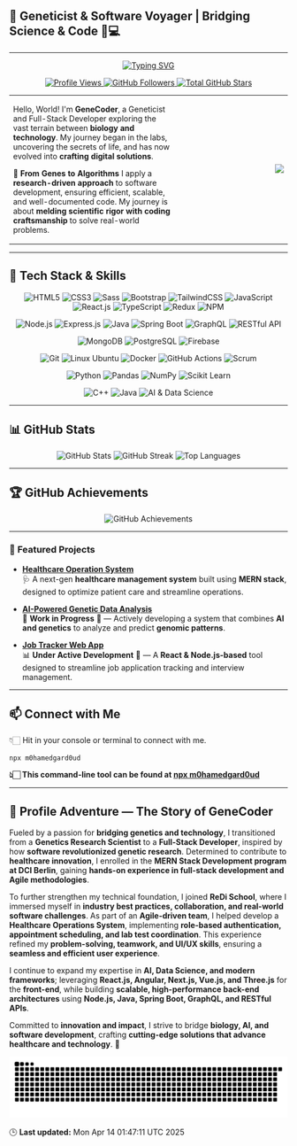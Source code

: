 ## 🚀 Geneticist & Software Voyager | Bridging Science & Code 🌱💻

---

<p align="center">
  <a href="https://git.io/typing-svg">
    <img src="https://readme-typing-svg.demolab.com?font=Fira+Code&weight=500&size=22&pause=1000&color=F7F7F7&center=true&vCenter=true&width=700&lines=👋🏻+Hello!+I'm+Mohamed+Gardoud;🧬+Geneticist+%26+Software+Developer;🚀+Bridging+Science+%26+Code!;" alt="Typing SVG">
  </a>
</p>

<p align="center">
   <a href="https://github.com/M0hamedGard0ud">
    <img src="https://komarev.com/ghpvc/?username=M0hamedGard0ud&label=👁️+VIEWS&color=blueviolet&style=for-the-badge" alt="Profile Views">
  </a>
  <a href="https://github.com/M0hamedGard0ud?tab=followers">
    <img alt="GitHub Followers" title="Follow me on GitHub" src="https://custom-icon-badges.demolab.com/github/followers/M0hamedGard0ud?color=236ad3&labelColor=1155ba&style=for-the-badge&logo=person-add&label=Follow&logoColor=white"/>
  </a>
  <a href="https://github.com/M0hamedGard0ud?tab=repositories&sort=stargazers">
    <img alt="Total GitHub Stars" title="Total stars on GitHub" src="https://custom-icon-badges.demolab.com/github/stars/M0hamedGard0ud?color=55960c&style=for-the-badge&labelColor=488207&logo=star"/>
  </a>
</p>

<div align="center">
  <table>
    <tr>
      <td width="60%" align="left">
        <p>Hello, World! I'm <strong>GeneCoder</strong>, a Geneticist and Full-Stack Developer exploring the vast terrain between <strong>biology and technology</strong>. My journey began in the labs, uncovering the secrets of life, and has now evolved into <strong>crafting digital solutions</strong>.</p>
        <p>🧬 <strong>From Genes to Algorithms</strong> I apply a <strong>research-driven approach</strong> to software development, ensuring efficient, scalable, and well-documented code. My journey is about <strong>melding scientific rigor with coding craftsmanship</strong> to solve real-world problems.</p>
      </td>
      <td width="40%" align="right">
        <img src="https://media.giphy.com/media/SWoSkN6DxTszqIKEqv/giphy.gif" width="400">
      </td>
    </tr>
  </table>
</div>

---

## 🚀 **Tech Stack & Skills**

<p align="center">
  <!-- Frontend -->
  <img src="https://img.shields.io/badge/Frontend-HTML5-E34F26?style=for-the-badge&logo=html5&logoColor=white" alt="HTML5" />
  <img src="https://img.shields.io/badge/Frontend-CSS3-1572B6?style=for-the-badge&logo=css3&logoColor=white" alt="CSS3" />
  <img src="https://img.shields.io/badge/Frontend-Sass-CC6699?style=for-the-badge&logo=sass&logoColor=white" alt="Sass" />
  <img src="https://img.shields.io/badge/Frontend-Bootstrap-7952B3?style=for-the-badge&logo=bootstrap&logoColor=white" alt="Bootstrap" />
  <img src="https://img.shields.io/badge/Frontend-TailwindCSS-38B2AC?style=for-the-badge&logo=tailwindcss&logoColor=white" alt="TailwindCSS" />
  <img src="https://img.shields.io/badge/Frontend-JavaScript-F7DF1E?style=for-the-badge&logo=javascript&logoColor=black" alt="JavaScript" />
  <img src="https://img.shields.io/badge/Frontend-React.js-61DAFB?style=for-the-badge&logo=react&logoColor=white" alt="React.js" />
  <img src="https://img.shields.io/badge/Frontend-TypeScript-3178C6?style=for-the-badge&logo=typescript&logoColor=white" alt="TypeScript" />
  <img src="https://img.shields.io/badge/Frontend-Redux-764ABC?style=for-the-badge&logo=redux&logoColor=white" alt="Redux" />
  <img src="https://img.shields.io/badge/Package Manager-NPM-CB3837?style=for-the-badge&logo=npm&logoColor=white" alt="NPM" />
  
</p>

<p align="center">
  <!-- Backend -->
  <img src="https://img.shields.io/badge/Backend-Node.js-339933?style=for-the-badge&logo=node.js&logoColor=white" alt="Node.js" />
  <img src="https://img.shields.io/badge/Backend-Express.js-000000?style=for-the-badge&logo=express&logoColor=white" alt="Express.js" />
  <img src="https://img.shields.io/badge/Backend-Java-007396?style=for-the-badge&logo=java&logoColor=white" alt="Java" />
  <img src="https://img.shields.io/badge/Backend-SpringBoot-6DB33F?style=for-the-badge&logo=springboot&logoColor=white" alt="Spring Boot" />
  <img src="https://img.shields.io/badge/API-GraphQL-E10098?style=for-the-badge&logo=graphql&logoColor=white" alt="GraphQL" />
  <img src="https://img.shields.io/badge/API-RESTful-005571?style=for-the-badge&logo=api&logoColor=white" alt="RESTful API" />
</p>

<p align="center">
  <!-- Database -->
  <img src="https://img.shields.io/badge/Database-MongoDB-47A248?style=for-the-badge&logo=mongodb&logoColor=white" alt="MongoDB" />
  <img src="https://img.shields.io/badge/Database-PostgreSQL-336791?style=for-the-badge&logo=postgresql&logoColor=white" alt="PostgreSQL" />
  <img src="https://img.shields.io/badge/Database-Firebase-FFCA28?style=for-the-badge&logo=firebase&logoColor=black" alt="Firebase" />
</p>

<p align="center">
  <!-- Other Skills -->
  <img src="https://img.shields.io/badge/Version Control-Git-F05032?style=for-the-badge&logo=git&logoColor=white" alt="Git" />
  <img src="https://img.shields.io/badge/OS-Linux Ubuntu-E95420?style=for-the-badge&logo=ubuntu&logoColor=white" alt="Linux Ubuntu" />
  <img src="https://img.shields.io/badge/Containerization-Docker-2496ED?style=for-the-badge&logo=docker&logoColor=white" alt="Docker" />
  <img src="https://img.shields.io/badge/CI/CD-GitHub_Actions-2088FF?style=for-the-badge&logo=githubactions&logoColor=white" alt="GitHub Actions" />
  <img src="https://img.shields.io/badge/Agile-Scrum-0052CC?style=for-the-badge&logo=jirasoftware&logoColor=white" alt="Scrum" />
</p>

<p align="center">
  <!-- Science & Data -->
  <img src="https://img.shields.io/badge/Data Science-Python-3776AB?style=for-the-badge&logo=python&logoColor=white" alt="Python" />
  <img src="https://img.shields.io/badge/Data Analysis-Pandas-150458?style=for-the-badge&logo=pandas&logoColor=white" alt="Pandas" />
  <img src="https://img.shields.io/badge/Data Analysis-NumPy-013243?style=for-the-badge&logo=numpy&logoColor=white" alt="NumPy" />
  <img src="https://img.shields.io/badge/Machine Learning-Scikit Learn-F7931E?style=for-the-badge&logo=scikitlearn&logoColor=white" alt="Scikit Learn" />
</p>

<p align="center">
  <!-- Currently Learning -->
  <img src="https://img.shields.io/badge/Learning-C++-00599C?style=for-the-badge&logo=c%2B%2B&logoColor=white" alt="C++" />
  <img src="https://img.shields.io/badge/Learning-Java-007396?style=for-the-badge&logo=java&logoColor=white" alt="Java" />
  <img src="https://img.shields.io/badge/Learning-AI%20%26%20Data%20Science-9cf?style=for-the-badge&logo=ai&logoColor=white" alt="AI & Data Science" />
</p>

---

## 📊 **GitHub Stats**

<p align="center">
  <img src="https://github-readme-stats.vercel.app/api?username=M0hamedGard0ud&show_icons=true&theme=radical" alt="GitHub Stats">
  <img src="https://github-readme-streak-stats.herokuapp.com/?user=M0hamedGard0ud&theme=radical" alt="GitHub Streak">
  <img src="https://github-readme-stats.vercel.app/api/top-langs/?username=M0hamedGard0ud&layout=compact&theme=radical" alt="Top Languages">
</p>

---

## 🏆 **GitHub Achievements**

<p align="center">
  <img src="https://github-profile-trophy.vercel.app/?username=M0hamedGard0ud&theme=radical" alt="GitHub Achievements">
</p>

---

### 🚀 **Featured Projects**

- **[Healthcare Operation System](https://github.com/M0hamedGard0ud/HealthcareOS)**  
  🩺 A next-gen **healthcare management system** built using **MERN stack**, designed to optimize patient care and streamline operations.

- **[AI-Powered Genetic Data Analysis](https://github.com/M0hamedGard0ud/GeneticAI)**  
  🧬 **Work in Progress** 🚧 — Actively developing a system that combines **AI and genetics** to analyze and predict **genomic patterns**.

- **[Job Tracker Web App](https://github.com/M0hamedGard0ud/JobTracker)**  
  📊 **Under Active Development** 🔧 — A **React & Node.js-based** tool designed to streamline job application tracking and interview management.

---

## 📫 **Connect with Me**

👇🏻 Hit in your console or terminal to connect with me.

```bash
npx m0hamedgard0ud
```
**👆🏻 This command-line tool can be found at [npx m0hamedgard0ud](https://github.com/M0hamedGard0ud/npx_business_card)**

---

## 🌱 **Profile Adventure — The Story of GeneCoder**

Fueled by a passion for **bridging genetics and technology**, I transitioned from a **Genetics Research Scientist** to a **Full-Stack Developer**, inspired by how **software revolutionized genetic research**. Determined to contribute to **healthcare innovation**, I enrolled in the **MERN Stack Development program at DCI Berlin**, gaining **hands-on experience in full-stack development and Agile methodologies**.

To further strengthen my technical foundation, I joined **ReDi School**, where I immersed myself in **industry best practices, collaboration, and real-world software challenges**. As part of an **Agile-driven team**, I helped develop a **Healthcare Operations System**, implementing **role-based authentication, appointment scheduling, and lab test coordination**. This experience refined my **problem-solving, teamwork, and UI/UX skills**, ensuring a **seamless and efficient user experience**.

I continue to expand my expertise in **AI, Data Science, and modern frameworks**; leveraging **React.js, Angular, Next.js, Vue.js, and Three.js** for the **front-end**, while building **scalable, high-performance back-end architectures** using **Node.js, Java, Spring Boot, GraphQL, and RESTful APIs**.

Committed to **innovation and impact**, I strive to bridge **biology, AI, and software development**, crafting **cutting-edge solutions that advance healthcare and technology**. 🚀

<p align="center">
  <picture>
    <source media="(prefers-color-scheme: dark)" srcset="https://raw.githubusercontent.com/M0hamedGard0ud/M0hamedGard0ud/output/github-snake-dark.svg" />
    <source media="(prefers-color-scheme: light)" srcset="https://raw.githubusercontent.com/M0hamedGard0ud/M0hamedGard0ud/output/github-snake.svg" />
    <img alt="GitHub Snake Animation" src="https://raw.githubusercontent.com/M0hamedGard0ud/M0hamedGard0ud/output/github-snake.svg" />
  </picture>
</p>






































































🕒 **Last updated:** Mon Apr 14 01:47:11 UTC 2025
